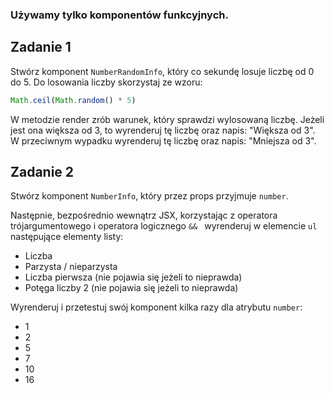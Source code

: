 ### Używamy tylko komponentów funkcyjnych.


## Zadanie 1

Stwórz komponent `NumberRandomInfo`, który co sekundę losuje liczbę od 0 do 5. Do losowania liczby skorzystaj ze wzoru:

```js
Math.ceil(Math.random() * 5)
```

W metodzie render zrób warunek, który sprawdzi wylosowaną liczbę. Jeżeli jest ona większa od 3, to wyrenderuj tę liczbę oraz napis: "Większa od 3". W przeciwnym wypadku wyrenderuj tę liczbę oraz napis: "Mniejsza od 3".

## Zadanie 2

Stwórz komponent `NumberInfo`, który przez props przyjmuje `number`.

Następnie, bezpośrednio wewnątrz JSX, korzystając z operatora trójargumentowego i operatora logicznego `&& ` wyrenderuj w elemencie `ul` następujące elementy listy:

- Liczba
- Parzysta / nieparzysta
- Liczba pierwsza (nie pojawia się jeżeli to nieprawda)
- Potęga liczby 2 (nie pojawia się jeżeli to nieprawda)

Wyrenderuj i przetestuj swój komponent kilka razy dla atrybutu `number`:

- 1
- 2
- 5
- 7
- 10
- 16